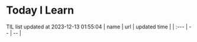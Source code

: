 # Today I Learn 
TIL list updated at 2023-12-13 01:55:04
| name | url | updated time |
| :--- | -- | -- |
